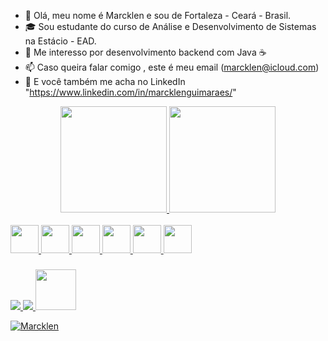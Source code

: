 - 👋 Olá, meu nome é Marcklen e sou de Fortaleza - Ceará - Brasil.
- 🎓 Sou estudante do curso de Análise e Desenvolvimento de Sistemas na Estácio - EAD.
- 👀 Me interesso por desenvolvimento backend com Java ☕
- 📫 Caso queira falar comigo , este é meu email (marcklen@icloud.com)
- 📍  E você também me acha no LinkedIn "https://www.linkedin.com/in/marcklenguimaraes/"

<!---
Marcklen/Marcklen is a ✨ special ✨ repository because its `README.md` (this file) appears on your GitHub profile.
You can click the Preview link to take a look at your changes.
--->
<div align="center">
  <a href="https://github.com/Marcklen">
  <img height="170em" src="https://github-readme-stats.vercel.app/api?username=marcklen&show_icons=true&theme=dark&include_all_commits=true&count_private=true"/>
  <img height="170em" src="https://github-readme-stats.vercel.app/api/top-langs/?username=marcklen&layout=compact&langs_count=7&theme=dark"/>
</div>
   
<div style="display: inline_block"><br>
  <img height="45em" img src="https://img.shields.io/badge/Java-ED8B00?style=for-the-badge&logo=java&logoColor=white" />
  <img height="45em" img src="https://img.shields.io/badge/MySQL-005C84?style=for-the-badge&logo=mysql&logoColor=white" />
  <img height="45em" img src="https://img.shields.io/badge/PostgreSQL-316192?style=for-the-badge&logo=postgresql&logoColor=white" />
  <img height="45em" img src="https://img.shields.io/badge/Spring-6DB33F?style=for-the-badge&logo=spring&logoColor=white" />
  <img height="45em" img src="https://img.shields.io/badge/Eclipse-2C2255?style=for-the-badge&logo=eclipse&logoColor=white" />
  <img height="45em" img src=https://img.shields.io/badge/IntelliJ_IDEA-000000.svg?style=for-the-badge&logo=intellij-idea&logoColor=white />
</div> 
  
  ###
  
<div>
  <a href = "mailto:marcklen@icloud.com"><img src=https://img.shields.io/badge/icloud%20mail-333333?style=for-the-badge&logo=apple&logoColor=white>
  <a href="https://www.linkedin.com/in/marcklenguimaraes" target="_blank"><img src=https://img.shields.io/badge/LinkedIn-0077B5?style=for-the-badge&logo=linkedin&logoColor=white>
  <a href="https://www.hackerrank.com/certificates/b1e2a2464509"><img height="65em" src=https://hrcdn.net/fcore/assets/generated-badges/java_level_3_stars_5_linkedin-76cbc0ca6b.png>
                                                         
<p align="left"> <img src="https://komarev.com/ghpvc/?username=Marcklen&label=Profile%20views&color=0e75b6&style=flat" alt="Marcklen" /> </p>

</div>
